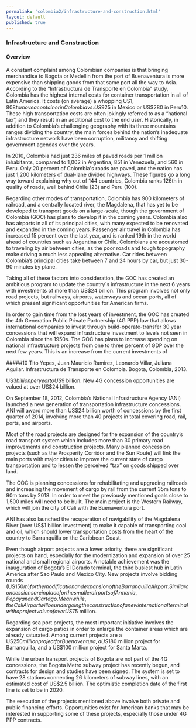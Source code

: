 ```yaml
--- 
permalink: 'colombia2/infrastructure-and-construction.html' 
layout: default
published: true 
---
```

<h3 id="infrastructure-and-construction">Infrastructure and Construction</h3>

<h4 id="infrastructure-and-construction-overview">Overview</h4>

A constant complaint among Colombian companies is that bringing merchandise to Bogota or Medellin from the port of Buenaventura is more expensive than shipping goods from that same port all the way to Asia. According to the “Infrastructura de Transporte en Colombia” study, Colombia has the highest internal costs for container transportation in all of Latin America. It costs (on average) a whopping US$1,808 to move a container in Colombia vs. US$925 in Mexico or US$280 in Peru10. These high transportation costs are often jokingly referred to as a “national tax”, and they result in an additional cost to the end user. Historically, in addition to Colombia’s challenging geography with its three mountains ranges dividing the country, the main forces behind the nation’s inadequate infrastructure network have been corruption, militancy and shifting government agendas over the years.

In 2010, Colombia had just 236 miles of paved roads per 1 million inhabitants, compared to 1,002 in Argentina, 851 in Venezuela, and 560 in Peru. Only 20 percent of Colombia's roads are paved, and the nation has just 1,200 kilometers of dual-lane divided highways. These figures go a long way toward explaining why out of 144 countries, Colombia ranks 126th in quality of roads, well behind Chile (23) and Peru (100).

Regarding other modes of transportation, Colombia has 900 kilometers of railroad, and a centrally located river, the Magdalena, that has yet to be developed to transport goods on a large-scale, though the government of Colombia (GOC) has plans to develop it in the coming years. Colombia also has airports in all of its principal cities, with many expected to be renovated and expanded in the coming years. Passenger air travel in Colombia has increased 15 percent over the last year, and is ranked 19th in the world ahead of countries such as Argentina or Chile. Colombians are accustomed to traveling by air between cities, as the poor roads and tough topography make driving a much less appealing alternative. Car rides between Colombia’s principal cities take between 7 and 24 hours by car, but just 30-90 minutes by plane.

Taking all of these factors into consideration, the GOC has created an ambitious program to update the country´s infrastructure in the next 6 years with investments of more than US$24 billion. This program involves not only road projects, but railways, airports, waterways and ocean ports, all of which present significant opportunities for American firms.

In order to gain time from the lost years of investment, the GOC has created the 4th Generation Public Private Partnership (4G PPP) law that allows international companies to invest through build-operate-transfer 30 year concessions that will expand infrastructure investment to levels not seen in Colombia since the 1950s. The GOC has plans to increase spending on national infrastructure projects from one to three percent of GDP over the next few years. This is an increase from the current investments of

#####10 Tito Yepes, Juan Mauricio Ramirez, Leonardo Villar, Juliana Aguilar. Infrastructura de Transporte en Colombia. Bogota, Colombia, 2013.

US$3 billion per year to US$9 billion. New 4G concession opportunities are valued at over US$24 billion.

On September 18, 2012, Colombia’s National Infrastructure Agency (ANI) launched a new generation of transportation infrastructure concessions. ANI will award more than US$24 billion worth of concessions by the first quarter of 2014, involving more than 40 projects in total covering road, rail, ports, and airports.

Most of the road projects are designed for the expansion of the country’s road transport system which includes more than 30 primary road improvements and construction projects. Many planned concession projects (such as the Prosperity Corridor and the Sun Route) will link the main ports with major cities to improve the current state of cargo transportation and to lessen the perceived “tax” on goods shipped over land.

The GOC is planning concessions for rehabilitating and upgrading railroads and increasing the movement of cargo by rail from the current 35m tons to 90m tons by 2018. In order to meet the previously mentioned goals close to 1,500 miles will need to be built. The main project is the Western Railway, which will join the city of Cali with the Buenaventura port.

ANI has also launched the recuperation of navigability of the Magdalena River (over US$1 billion investment) to make it capable of transporting coal and oil, which should lower transportation costs from the heart of the country to Barranquilla on the Caribbean Coast.

Even though airport projects are a lower priority, there are significant projects on hand, especially for the modernization and expansion of over 25 national and small regional airports. A notable achievement was the inauguration of Bogota’s El Dorado terminal, the third busiest hub in Latin America after Sao Paulo and Mexico City. New projects involve bidding rounds (US$150m) for the modification and expansion of the Barranquilla Airport. Similar concessions are in place for the smaller airports of Armenia, Popayan and Cartago. Meanwhile, the Cali Airport will be undergoing the construction of a new international terminal with a project value of over US$75 million.

Regarding sea port projects, the most important initiative involves the expansion of cargo patios in order to enlarge the container areas which are already saturated. Among current projects are a US$250 million project for Buenaventura, a US$180 million project for Barranquilla, and a US$100 million project for Santa Marta.

While the urban transport projects of Bogota are not part of the 4G concessions, the Bogota Metro subway project has recently begun, and contracts for design and studies have been signed. The system is set to have 28 stations connecting 26 kilometers of subway lines, with an estimated cost of US$2.5 billion. The optimistic completion date of the first line is set to be in 2020.

The execution of the projects mentioned above involve both private and public financing efforts. Opportunities exist for American banks that may be interested in supporting some of these projects, especially those under 4G PPP contracts.

